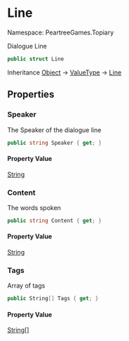 # Line

Namespace: PeartreeGames.Topiary

Dialogue Line

```csharp
public struct Line
```

Inheritance [Object](https://docs.microsoft.com/en-us/dotnet/api/system.object) → [ValueType](https://docs.microsoft.com/en-us/dotnet/api/system.valuetype) → [Line](./peartreegames.topiary.line.md)

## Properties

### **Speaker**

The Speaker of the dialogue line

```csharp
public string Speaker { get; }
```

#### Property Value

[String](https://docs.microsoft.com/en-us/dotnet/api/system.string)  

### **Content**

The words spoken

```csharp
public string Content { get; }
```

#### Property Value

[String](https://docs.microsoft.com/en-us/dotnet/api/system.string)  

### **Tags**

Array of tags

```csharp
public String[] Tags { get; }
```

#### Property Value

[String[]](https://docs.microsoft.com/en-us/dotnet/api/system.string)  
